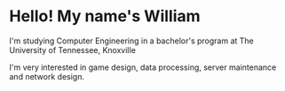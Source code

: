 # Hello! My name's William

I'm studying Computer Engineering in a bachelor's program at The University of Tennessee, Knoxville

I'm very interested in game design, data processing, server maintenance and network design.

<!---
wwinslade/wwinslade is a ✨ special ✨ repository because its `README.md` (this file) appears on your GitHub profile.
You can click the Preview link to take a look at your changes.
--->
